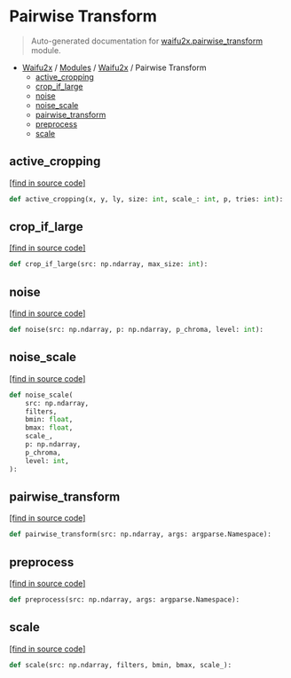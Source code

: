# Pairwise Transform

> Auto-generated documentation for [waifu2x.pairwise_transform](../../../waifu2x/pairwise_transform.py) module.

- [Waifu2x](../README.md#waifu2x-index) / [Modules](../MODULES.md#waifu2x-modules) / [Waifu2x](index.md#waifu2x) / Pairwise Transform
    - [active_cropping](#active_cropping)
    - [crop_if_large](#crop_if_large)
    - [noise](#noise)
    - [noise_scale](#noise_scale)
    - [pairwise_transform](#pairwise_transform)
    - [preprocess](#preprocess)
    - [scale](#scale)

## active_cropping

[[find in source code]](../../../waifu2x/pairwise_transform.py#L96)

```python
def active_cropping(x, y, ly, size: int, scale_: int, p, tries: int):
```

## crop_if_large

[[find in source code]](../../../waifu2x/pairwise_transform.py#L77)

```python
def crop_if_large(src: np.ndarray, max_size: int):
```

## noise

[[find in source code]](../../../waifu2x/pairwise_transform.py#L40)

```python
def noise(src: np.ndarray, p: np.ndarray, p_chroma, level: int):
```

## noise_scale

[[find in source code]](../../../waifu2x/pairwise_transform.py#L61)

```python
def noise_scale(
    src: np.ndarray,
    filters,
    bmin: float,
    bmax: float,
    scale_,
    p: np.ndarray,
    p_chroma,
    level: int,
):
```

## pairwise_transform

[[find in source code]](../../../waifu2x/pairwise_transform.py#L128)

```python
def pairwise_transform(src: np.ndarray, args: argparse.Namespace):
```

## preprocess

[[find in source code]](../../../waifu2x/pairwise_transform.py#L86)

```python
def preprocess(src: np.ndarray, args: argparse.Namespace):
```

## scale

[[find in source code]](../../../waifu2x/pairwise_transform.py#L49)

```python
def scale(src: np.ndarray, filters, bmin, bmax, scale_):
```
